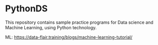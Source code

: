 # PythonDS
This repository contains sample practice programs for Data science and Machine Learning, using Python technology.

ML:
https://data-flair.training/blogs/machine-learning-tutorial/
